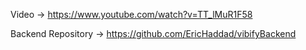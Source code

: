 Video -> https://www.youtube.com/watch?v=TT_lMuR1F58

Backend Repository -> https://github.com/EricHaddad/vibifyBackend
